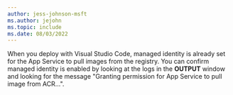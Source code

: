 ```yaml
---
author: jess-johnson-msft
ms.author: jejohn
ms.topic: include
ms.date: 08/03/2022
---
```


When you deploy with Visual Studio Code, managed identity is already set for the App Service to pull images from the registry. You can confirm managed identity is enabled by looking at the logs in the **OUTPUT** window and looking for the message "Granting permission for App Service to pull image from ACR...". 
